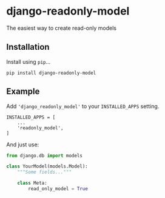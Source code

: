 # django-readonly-model

The easiest way to create read-only models


## Installation

Install using `pip`...

    pip install django-readonly-model


## Example

Add `'django_readonly_model'` to your `INSTALLED_APPS` setting.

    INSTALLED_APPS = [
        ...
        'readonly_model',
    ]

And just use:

```python
from django.db import models

class YourModel(models.Model):
    """Some fields..."""

    class Meta:
        read_only_model = True
```
